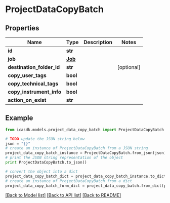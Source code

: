 # ProjectDataCopyBatch


## Properties
Name | Type | Description | Notes
------------ | ------------- | ------------- | -------------
**id** | **str** |  | 
**job** | [**Job**](Job.md) |  | 
**destination_folder_id** | **str** |  | [optional] 
**copy_user_tags** | **bool** |  | 
**copy_technical_tags** | **bool** |  | 
**copy_instrument_info** | **bool** |  | 
**action_on_exist** | **str** |  | 

## Example

```python
from icasdk.models.project_data_copy_batch import ProjectDataCopyBatch

# TODO update the JSON string below
json = "{}"
# create an instance of ProjectDataCopyBatch from a JSON string
project_data_copy_batch_instance = ProjectDataCopyBatch.from_json(json)
# print the JSON string representation of the object
print ProjectDataCopyBatch.to_json()

# convert the object into a dict
project_data_copy_batch_dict = project_data_copy_batch_instance.to_dict()
# create an instance of ProjectDataCopyBatch from a dict
project_data_copy_batch_form_dict = project_data_copy_batch.from_dict(project_data_copy_batch_dict)
```
[[Back to Model list]](../README.md#documentation-for-models) [[Back to API list]](../README.md#documentation-for-api-endpoints) [[Back to README]](../README.md)


